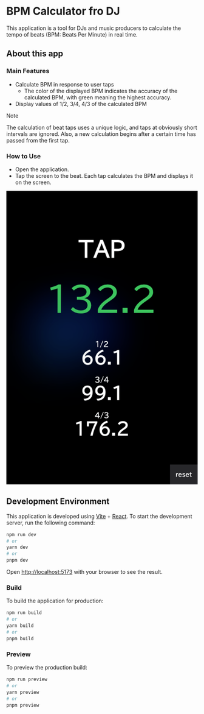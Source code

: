 # BPM Calculator fro DJ

This application is a tool for DJs and music producers to calculate the tempo of beats (BPM: Beats Per Minute) in real time.

## About this app

### Main Features

- Calculate BPM in response to user taps
  - The color of the displayed BPM indicates the accuracy of the calculated BPM, with green meaning the highest accuracy.
- Display values of 1/2, 3/4, 4/3 of the calculated BPM

> [!NOTE]
> The calculation of beat taps uses a unique logic, and taps at obviously short intervals are ignored. Also, a new calculation begins after a certain time has passed from the first tap.

### How to Use

- Open the application.
- Tap the screen to the beat. Each tap calculates the BPM and displays it on the screen.

![BPM Calculator Application](./docs/images/screenshot.png)

## Development Environment

This application is developed using [Vite](https://vitejs.dev/) + [React](https://react.dev/). To start the development server, run the following command:

```bash
npm run dev
# or
yarn dev
# or
pnpm dev
```

Open [http://localhost:5173](http://localhost:5173) with your browser to see the result.

### Build

To build the application for production:

```bash
npm run build
# or
yarn build
# or
pnpm build
```

### Preview

To preview the production build:

```bash
npm run preview
# or
yarn preview
# or
pnpm preview
```
